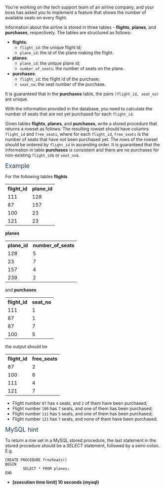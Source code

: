 <p>You're working on the tech support team of an airline company, and your boss has asked you to implement a feature that shows the number of available seats on every flight.</p>
<p>Information about the airline is stored in three tables - <strong>flights</strong>, <strong>planes</strong>, and <strong>purchases</strong>, respectively. The tables are structured as follows:</p>
<ul>
<li><strong>flights</strong>:
<ul>
<li><code>flight_id</code>: the unique flight id;</li>
<li><code>plane_id</code>: the id of the plane making the flight.</li>
</ul>
</li>
<li><strong>planes</strong>:
<ul>
<li><code>plane_id</code>: the unique plane id;</li>
<li><code>number_of_seats</code>: the number of seats on the plane.</li>
</ul>
</li>
<li><strong>purchases</strong>:
<ul>
<li><code>flight_id</code>: the flight id of the purchase;</li>
<li><code>seat_no</code>: the seat number of the purchase.</li>
</ul>
</li>
</ul>
<p>It is guaranteed that in the <strong>purchases</strong> table, the pairs <code>(flight_id, seat_no)</code> are unique.</p>
<p>With the information provided in the database, you need to calculate the number of seats that are not yet purchased for each <code>flight_id</code>.</p>
<p>Given tables <strong>flights</strong>, <strong>planes</strong>, and <strong>purchases</strong>, write a stored procedure that returns a rowset as follows: The resulting rowset should have columns <code>flight_id</code> and <code>free_seats</code>, where for each <code>flight_id</code>, <code>free_seats</code> is the number of seats that have not been purchased yet. The rows of the rowset should be ordered by <code>flight_id</code> in ascending order. It is guaranteed that the information in table <strong>purchases</strong> is consistent and there are no purchases for non-existing <code>flight_id</code>s or <code>seat_no</code>s.</p>
<p><span class="markdown--header" style="color:#2b3b52;font-size:1.4em">Example</span></p>
<p>For the following tables <strong>flights</strong></p>
<table>
  <tr>
    <th>flight_id</th>
    <th>plane_id</th>
  </tr>
  <tr>
    <td>111</td>
    <td>128</td>
  </tr>
  <tr>
    <td>87</td>
    <td>157</td>
  </tr>
  <tr>
    <td>100</td>
    <td>23</td>
  </tr>
  <tr>
    <td>121</td>
    <td>23</td>
  </tr>
</table>
<p><strong>planes</strong></p>
<table>
<tr>
<th>plane_id</th>
<th>number_of_seats</th>
</tr>
<tr>
<td>128</td>
<td>5</td>
</tr>
<tr>
<td>23</td>
<td>7</td>
</tr>
<tr>
<td>157</td>
<td>4</td>
</tr>
<tr>
<td>239</td>
<td>2</td>
</tr>
</table>
<p>and <strong>purchases</strong></p>
<table>
<tr>
<th>flight_id</th>
<th>seat_no</th>
</tr>
<tr>
<td>111</td>
<td>1</td>
</tr>
<tr>
<td>87</td>
<td>1</td>
</tr>
<tr>
<td>87</td>
<td>7</td>
</tr>
<tr>
<td>100</td>
<td>5</td>
</tr>
</table>
<p>the output should be</p>
<table>
<tr>
<th>flight_id</th>
<th>free_seats</th>
</tr>
<tr>
<td>87</td>
<td>2</td>
</tr>
<tr>
<td>100</td>
<td>6</td>
</tr>
<tr>
<td>111</td>
<td>4</td>
</tr>
<tr>
<td>121</td>
<td>7</td>
</tr>
</table>
<ul>
<li>Flight number <code>87</code> has <code>4</code> seats, and <code>2</code> of them have been purchased;</li>
<li>Flight number <code>100</code> has <code>7</code> seats, and one of them has been purchased;</li>
<li>Flight number <code>111</code> has <code>5</code> seats, and one of them has been purchased;</li>
<li>Flight number <code>121</code> has <code>7</code> seats, and none of them have been purchased.</li>
</ul>
<p><span class="markdown--header" style="color:#2b3b52;font-size:1.4em">MySQL hint</span></p>
<p>To return a row set in a MySQL stored procedure, the last statement in the stored procedure should be a <em>SELECT</em> statement, followed by a semi-colon.<br />
E.g.</p>
<pre><code>CREATE PROCEDURE freeSeats()
BEGIN
        SELECT * FROM planes;
END
</code></pre>
<ul>
<li><strong>[execution time limit] 10 seconds (mysql)</strong></li>
</ul>
